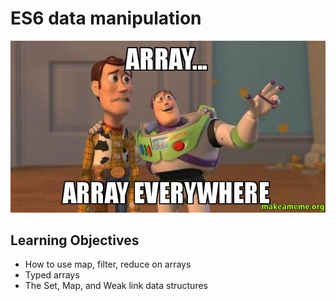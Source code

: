 # ES6 data manipulation

![alt text](image.png)

## Learning Objectives

- How to use map, filter, reduce on arrays
- Typed arrays
- The Set, Map, and Weak link data structures
